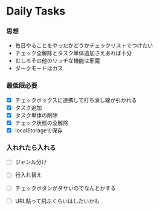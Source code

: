 # Daily Tasks

### 思想

- 毎日やることをやったかどうかチェックリストでつけたい
- チェック全解除とタスク単体追加さえあれば十分
- むしろその他のリッチな機能は邪魔
- ダークモードはカス

### 最低限必要

- [x] チェックボックスに連携して打ち消し線が引かれる
- [x] タスク追加
- [x] タスク単体の削除
- [x] チェック状態の全解除
- [x] localStorageで保存

### 入れれたら入れる

- [ ] ジャンル分け
- [ ] 行入れ替え
- [ ] チェックボタンがダサいのでなんとかする
- [ ] URL貼って飛ぶくらいはしたいかも


